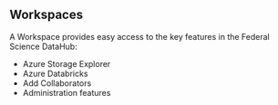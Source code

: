 ## Workspaces

A Workspace provides easy access to the key features in the Federal Science DataHub:
- Azure Storage Explorer
- Azure Databricks 
- Add Collaborators
- Administration features 


